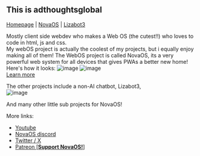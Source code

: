 ## This is adthoughtsglobal
[Homepage](https://adthoughtsglobal.github.io/) | [NovaOS](https://adthoughtsglobal.github.io/NovaOS/) | [Lizabot3](https://sites.google.com/view/lizabot3/home)

Mostly client side webdev who makes a Web OS (the cutest!!) who loves to code in html, js and css. <br>My webOS project is actually the coolest of my projects, but i equally enjoy making all of them!
The WebOS project is called NovaOS, its a very powerful web system for all devices that gives PWAs a better new home! Here's how it looks:
![image](https://github.com/user-attachments/assets/b33dd17c-3b46-48dd-9713-999d2134eeef)
![image](https://github.com/user-attachments/assets/c10bd45b-2a7b-4e30-b463-8e6a20dc6e85)<br>
[Learn more](https://adthoughtsglobal.github.io/NovaOS/)

The other projects include a non-AI chatbot, Lizabot3,<br>
![image](https://github.com/user-attachments/assets/eb9a7065-af6d-4954-9dc2-07c6bac7ac71)

And many other little sub projects for NovaOS!

More links:
- [Youtube](https://www.youtube.com/@adthoughtsglobal)
- [NovaOS discord](https://discord.com/invite/atkqbwEQU8)
- [Twitter / X](https://x.com/adthattweets)
- [Patreon [**Support NovaOS!**]](https://patreon.com/adthoughtsglobal/)
